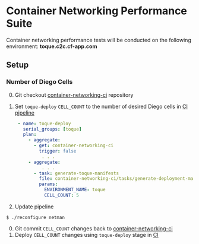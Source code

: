 # Container Networking Performance Suite
Container networking performance tests will be conducted on the following environment: **toque.c2c.cf-app.com**

## Setup
### Number of Diego Cells
0. Git checkout [container-networking-ci](https://github.com/cloudfoundry-incubator/container-networking-ci) repository
0. Set `toque-deploy` `CELL_COUNT` to the number of desired Diego cells in [CI pipeline](pipelines/netman.yml)
     ```yaml
      - name: toque-deploy
        serial_groups: [toque]
        plan:
          - aggregate:
            - get: container-networking-ci
              trigger: false
               . . .
          - aggregate:
               . . .
            - task: generate-toque-manifests
              file: container-networking-ci/tasks/generate-deployment-manifests.yml
              params:
                ENVIRONMENT_NAME: toque
                CELL_COUNT: 5
      ```

0.  Update pipeline
```
$ ./reconfigure netman
```
0.  Git commit `CELL_COUNT` changes back to [container-networking-ci](https://github.com/cloudfoundry-incubator/container-networking-ci)
0.  Deploy `CELL_COUNT` changes using `toque-deploy` stage in [CI](https://c2c.ci.cf-app.com/pipelines/netman/jobs/toque-deploy)
